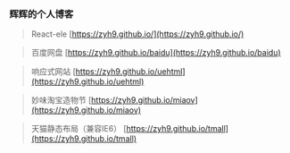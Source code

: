 ﻿### 辉辉的个人博客

> React-ele [https://zyh9.github.io/](https://zyh9.github.io/)

> 百度网盘  [https://zyh9.github.io/baidu](https://zyh9.github.io/baidu)

> 响应式网站  [https://zyh9.github.io/uehtml](https://zyh9.github.io/uehtml)

> 妙味淘宝造物节  [https://zyh9.github.io/miaov](https://zyh9.github.io/miaov)

> 天猫静态布局（兼容IE6）  [https://zyh9.github.io/tmall](https://zyh9.github.io/tmall)
